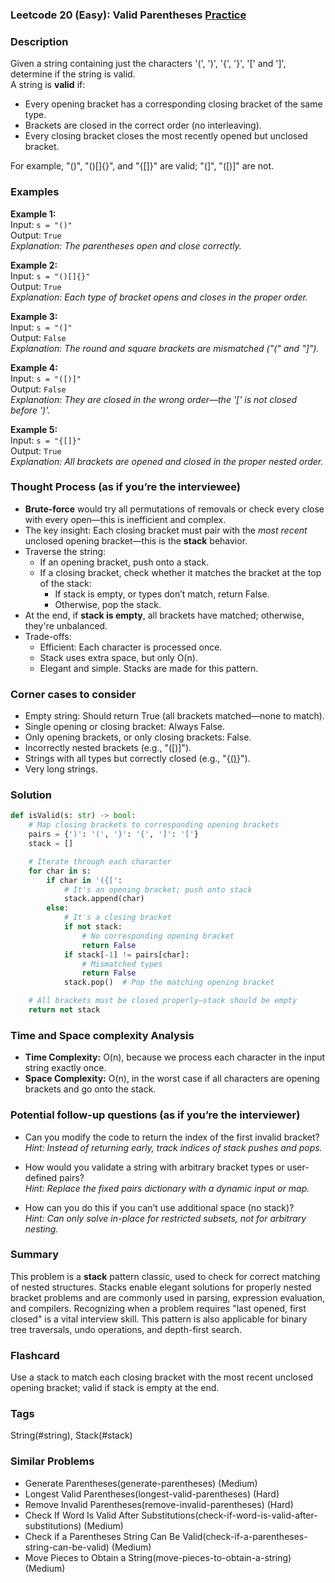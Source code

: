 ### Leetcode 20 (Easy): Valid Parentheses [Practice](https://leetcode.com/problems/valid-parentheses)

### Description  
Given a string containing just the characters '(', ')', '{', '}', '[' and ']', determine if the string is valid.  
A string is **valid** if:
- Every opening bracket has a corresponding closing bracket of the same type.
- Brackets are closed in the correct order (no interleaving).
- Every closing bracket closes the most recently opened but unclosed bracket.

For example, "()", "()[]{}", and "{[]}" are valid; "(]", "([)]" are not.

### Examples  

**Example 1:**  
Input: `s = "()"`  
Output: `True`  
*Explanation: The parentheses open and close correctly.*

**Example 2:**  
Input: `s = "()[]{}"`  
Output: `True`  
*Explanation: Each type of bracket opens and closes in the proper order.*

**Example 3:**  
Input: `s = "(]"`  
Output: `False`  
*Explanation: The round and square brackets are mismatched ("(" and "]").*

**Example 4:**  
Input: `s = "([)]"`  
Output: `False`  
*Explanation: They are closed in the wrong order—the '[' is not closed before ')'.*

**Example 5:**  
Input: `s = "{[]}"`  
Output: `True`  
*Explanation: All brackets are opened and closed in the proper nested order.*


### Thought Process (as if you’re the interviewee)  
- **Brute-force** would try all permutations of removals or check every close with every open—this is inefficient and complex.
- The key insight: Each closing bracket must pair with the *most recent* unclosed opening bracket—this is the **stack** behavior.
- Traverse the string:
  - If an opening bracket, push onto a stack.
  - If a closing bracket, check whether it matches the bracket at the top of the stack:
    - If stack is empty, or types don’t match, return False.
    - Otherwise, pop the stack.
- At the end, if **stack is empty**, all brackets have matched; otherwise, they're unbalanced.
- Trade-offs: 
  - Efficient: Each character is processed once.
  - Stack uses extra space, but only O(n).
  - Elegant and simple. Stacks are made for this pattern.


### Corner cases to consider  
- Empty string: Should return True (all brackets matched—none to match).
- Single opening or closing bracket: Always False.
- Only opening brackets, or only closing brackets: False.
- Incorrectly nested brackets (e.g., "([)]").
- Strings with all types but correctly closed (e.g., "{[()]()}").
- Very long strings.


### Solution

```python
def isValid(s: str) -> bool:
    # Map closing brackets to corresponding opening brackets
    pairs = {')': '(', '}': '{', ']': '['}
    stack = []

    # Iterate through each character
    for char in s:
        if char in '({[':
            # It's an opening bracket; push onto stack
            stack.append(char)
        else:
            # It's a closing bracket
            if not stack:
                # No corresponding opening bracket
                return False
            if stack[-1] != pairs[char]:
                # Mismatched types
                return False
            stack.pop()  # Pop the matching opening bracket

    # All brackets must be closed properly—stack should be empty
    return not stack
```

### Time and Space complexity Analysis  

- **Time Complexity:** O(n), because we process each character in the input string exactly once.
- **Space Complexity:** O(n), in the worst case if all characters are opening brackets and go onto the stack.

### Potential follow-up questions (as if you’re the interviewer)  

- Can you modify the code to return the index of the first invalid bracket?  
  *Hint: Instead of returning early, track indices of stack pushes and pops.*

- How would you validate a string with arbitrary bracket types or user-defined pairs?  
  *Hint: Replace the fixed pairs dictionary with a dynamic input or map.*

- How can you do this if you can’t use additional space (no stack)?  
  *Hint: Can only solve in-place for restricted subsets, not for arbitrary nesting.*


### Summary
This problem is a **stack** pattern classic, used to check for correct matching of nested structures. Stacks enable elegant solutions for properly nested bracket problems and are commonly used in parsing, expression evaluation, and compilers. Recognizing when a problem requires "last opened, first closed" is a vital interview skill. This pattern is also applicable for binary tree traversals, undo operations, and depth-first search.


### Flashcard
Use a stack to match each closing bracket with the most recent unclosed opening bracket; valid if stack is empty at the end.

### Tags
String(#string), Stack(#stack)

### Similar Problems
- Generate Parentheses(generate-parentheses) (Medium)
- Longest Valid Parentheses(longest-valid-parentheses) (Hard)
- Remove Invalid Parentheses(remove-invalid-parentheses) (Hard)
- Check If Word Is Valid After Substitutions(check-if-word-is-valid-after-substitutions) (Medium)
- Check if a Parentheses String Can Be Valid(check-if-a-parentheses-string-can-be-valid) (Medium)
- Move Pieces to Obtain a String(move-pieces-to-obtain-a-string) (Medium)